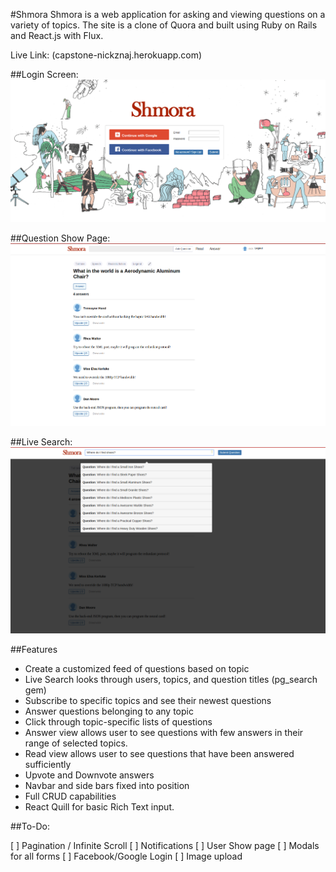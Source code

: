 #Shmora
Shmora is a web application for asking and viewing questions on a variety of topics.
The site is a clone of Quora and built using Ruby on Rails and React.js with Flux.

Live Link:
(capstone-nickznaj.herokuapp.com)



##Login Screen:
![Log In](/docs/shmora_login.png?raw=true "Log In")

##Question Show Page:
![Question Show](/docs/shmora_question_view.png?raw=true "Question Show Page")

##Live Search:
![Search](/docs/shmora_search.png?raw=true "Search")


##Features

* Create a customized feed of questions based on topic
* Live Search looks through users, topics, and question titles (pg_search gem)
* Subscribe to specific topics and see their newest questions
* Answer questions belonging to any topic
* Click through topic-specific lists of questions
* Answer view allows user to see questions with few answers in their range of selected topics.
* Read view allows user to see questions that have been answered sufficiently
* Upvote and Downvote answers
* Navbar and side bars fixed into position
* Full CRUD capabilities
* React Quill for basic Rich Text input. 


##To-Do:

[ ] Pagination / Infinite Scroll
[ ] Notifications
[ ] User Show page
[ ] Modals for all forms
[ ] Facebook/Google Login
[ ] Image upload
